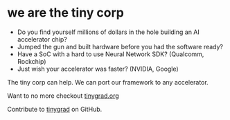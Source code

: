 # we are the tiny corp

* Do you find yourself millions of dollars in the hole building an AI accelerator chip?
* Jumped the gun and built hardware before you had the software ready?
* Have a SoC with a hard to use Neural Network SDK? (Qualcomm, Rockchip)
* Just wish your accelerator was faster? (NVIDIA, Google)

The tiny corp can help. We can port our framework to any accelerator.

Want to no more checkout [tinygrad.org](https://tinygrad.org/) 

Contribute to [tinygrad](https://github.com/geohot/tinygrad) on GitHub. 
